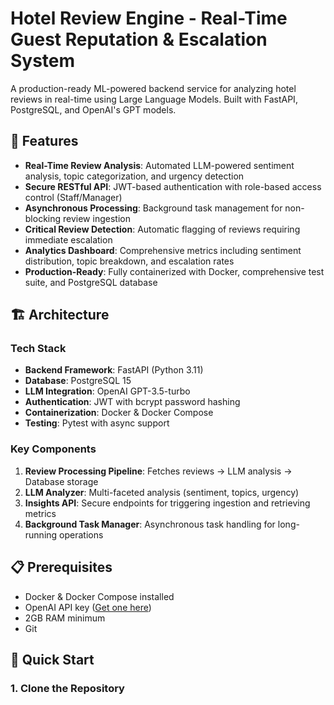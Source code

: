 # Hotel Review Engine - Real-Time Guest Reputation & Escalation System

A production-ready ML-powered backend service for analyzing hotel reviews in real-time using Large Language Models. Built with FastAPI, PostgreSQL, and OpenAI's GPT models.

## 🎯 Features

- **Real-Time Review Analysis**: Automated LLM-powered sentiment analysis, topic categorization, and urgency detection
- **Secure RESTful API**: JWT-based authentication with role-based access control (Staff/Manager)
- **Asynchronous Processing**: Background task management for non-blocking review ingestion
- **Critical Review Detection**: Automatic flagging of reviews requiring immediate escalation
- **Analytics Dashboard**: Comprehensive metrics including sentiment distribution, topic breakdown, and escalation rates
- **Production-Ready**: Fully containerized with Docker, comprehensive test suite, and PostgreSQL database

## 🏗️ Architecture

### Tech Stack
- **Backend Framework**: FastAPI (Python 3.11)
- **Database**: PostgreSQL 15
- **LLM Integration**: OpenAI GPT-3.5-turbo
- **Authentication**: JWT with bcrypt password hashing
- **Containerization**: Docker & Docker Compose
- **Testing**: Pytest with async support

### Key Components
1. **Review Processing Pipeline**: Fetches reviews → LLM analysis → Database storage
2. **LLM Analyzer**: Multi-faceted analysis (sentiment, topics, urgency)
3. **Insights API**: Secure endpoints for triggering ingestion and retrieving metrics
4. **Background Task Manager**: Asynchronous task handling for long-running operations

## 📋 Prerequisites

- Docker & Docker Compose installed
- OpenAI API key ([Get one here](https://platform.openai.com/api-keys))
- 2GB RAM minimum
- Git

## 🚀 Quick Start

### 1. Clone the Repository
```bash